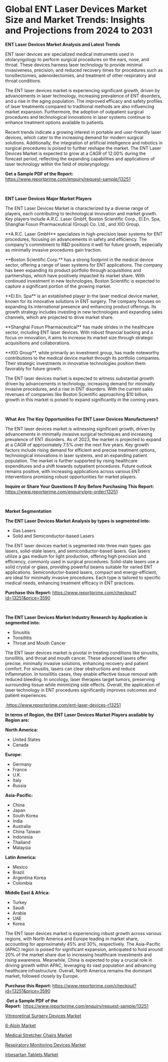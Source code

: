 <p><h1>Global ENT Laser Devices Market Size and Market Trends: Insights and Projections from 2024 to 2031</h1></p><p><strong>ENT Laser Devices Market Analysis and Latest Trends</strong></p>
<p><p>ENT laser devices are specialized medical instruments used in otolaryngology to perform surgical procedures on the ears, nose, and throat. These devices harness laser technology to provide minimal invasiveness, precision, and reduced recovery times for procedures such as tonsillectomies, adenoidectomies, and treatment of other respiratory and throat conditions.</p><p>The ENT laser devices market is experiencing significant growth, driven by advancements in laser technology, increasing prevalence of ENT disorders, and a rise in the aging population. The improved efficacy and safety profiles of laser treatments compared to traditional methods are also influencing market expansion. Furthermore, the adoption of outpatient surgical procedures and technological innovations in laser systems continue to enhance treatment options available to patients.</p><p>Recent trends indicate a growing interest in portable and user-friendly laser devices, which cater to the increasing demand for modern surgical solutions. Additionally, the integration of artificial intelligence and robotics in surgical procedures is poised to further reshape the market. The ENT Laser Devices Market is expected to grow at a CAGR of 12.00% during the forecast period, reflecting the expanding capabilities and applications of laser technology within the field of otolaryngology.</p></p>
<p><strong>Get a Sample PDF of the Report:&nbsp;</strong> <a href="https://www.reportprime.com/enquiry/request-sample/13251">https://www.reportprime.com/enquiry/request-sample/13251</a></p>
<p>&nbsp;</p>
<p><strong>ENT Laser Devices Major Market Players</strong></p>
<p><p>The ENT Laser Devices Market is characterized by a diverse range of players, each contributing to technological innovation and market growth. Key players include A.R.C. Laser GmbH, Boston Scientific Corp., El.En. Spa, Shanghai Fosun Pharmaceutical (Group) Co. Ltd., and XIO Group.</p><p>**A.R.C. Laser GmbH** specializes in high-precision laser systems for ENT procedures, focusing on advancements in safety and efficiency. The company's commitment to R&D positions it well for future growth, especially as minimally invasive procedures gain traction. </p><p>**Boston Scientific Corp.** has a strong footprint in the medical device sector, offering a range of laser systems for ENT applications. The company has been expanding its product portfolio through acquisitions and partnerships, which have positively impacted its market share. With continued investment in new technologies, Boston Scientific is expected to capture a significant portion of the growing market.</p><p>**El.En. Spa** is an established player in the laser medical device market, known for its innovative solutions in ENT surgery. The company focuses on expanding its international presence and enhancing product offerings. Its growth strategy includes investing in new technologies and expanding sales channels, which are projected to drive market share.</p><p>**Shanghai Fosun Pharmaceutical** has made strides in the healthcare sector, including ENT laser devices. With robust financial backing and a focus on innovation, it aims to increase its market size through strategic acquisitions and collaborations.</p><p>**XIO Group**, while primarily an investment group, has made noteworthy contributions to the medical device market through its portfolio companies. Their strategic investments in innovative technologies position them favorably for future growth.</p><p>The ENT laser devices market is expected to witness substantial growth driven by advancements in technology, increasing demand for minimally invasive procedures, and a rise in ENT disorders. With the current sales revenues of companies like Boston Scientific approaching $10 billion, growth in this market is poised to expand significantly in the coming years.</p></p>
<p>&nbsp;</p>
<p><strong>What Are The Key Opportunities For ENT Laser Devices Manufacturers?</strong></p>
<p><p>The ENT laser devices market is witnessing significant growth, driven by advancements in minimally invasive surgical techniques and increasing prevalence of ENT disorders. As of 2023, the market is projected to expand at a CAGR of approximately 7.5% over the next five years. Key growth factors include rising demand for efficient and precise treatment options, technological innovations in laser systems, and an expanding patient population. The market is further supported by rising healthcare expenditures and a shift towards outpatient procedures. Future outlook remains positive, with increasing applications across various ENT interventions promising robust opportunities for market players.</p></p>
<p><strong>Inquire or Share Your Questions If Any Before Purchasing This Report:</strong> <a href="https://www.reportprime.com/enquiry/pre-order/13251">https://www.reportprime.com/enquiry/pre-order/13251</a></p>
<p>&nbsp;</p>
<p><strong>Market Segmentation</strong></p>
<p><strong>The ENT Laser Devices Market Analysis by types is segmented into:</strong></p>
<p><ul><li>Gas Lasers</li><li>Solid and Semiconductor-based Lasers</li></ul></p>
<p><p>The ENT laser devices market is segmented into three main types: gas lasers, solid-state lasers, and semiconductor-based lasers. Gas lasers utilize a gas medium for light production, offering high precision and efficiency, commonly used in surgical procedures. Solid-state lasers use a solid crystal or glass, providing powerful beams suitable for varied ENT applications. Semiconductor-based lasers, compact and energy-efficient, are ideal for minimally invasive procedures. Each type is tailored to specific medical needs, enhancing treatment efficacy in ENT practices.</p></p>
<p><strong>Purchase this Report:&nbsp;</strong><a href="https://www.reportprime.com/checkout?id=13251&price=3590">https://www.reportprime.com/checkout?id=13251&price=3590</a></p>
<p>&nbsp;</p>
<p><strong>The ENT Laser Devices Market Industry Research by Application is segmented into:</strong></p>
<p><ul><li>Sinusitis</li><li>Tonsillitis</li><li>Throat and Mouth Cancer</li></ul></p>
<p><p>The ENT laser devices market is pivotal in treating conditions like sinusitis, tonsillitis, and throat and mouth cancer. These advanced lasers offer precise, minimally invasive solutions, enhancing recovery and patient comfort. For sinusitis, lasers can clear obstructions and reduce inflammation. In tonsillitis cases, they enable effective tissue removal with reduced bleeding. In oncology, laser therapies target tumors, preserving surrounding tissue while minimizing side effects. Overall, the application of laser technology in ENT procedures significantly improves outcomes and patient experiences.</p></p>
<p><a href="https://www.reportprime.com/ent-laser-devices-r13251">&nbsp;https://www.reportprime.com/ent-laser-devices-r13251</a></p>
<p><strong>In terms of Region, the ENT Laser Devices Market Players available by Region are:</strong></p>
<p>
    <p> <strong> North America: </strong>
        <ul>
            <li>United States</li>
            <li>Canada</li>
        </ul>
        </p> 
    <p> <strong> Europe: </strong>
        <ul>
            <li>Germany</li>
            <li>France</li>
            <li>U.K.</li>
            <li>Italy</li>
            <li>Russia</li>
        </ul>
        </p> 
    <p> <strong> Asia-Pacific: </strong>
        <ul>
            <li>China</li>
            <li>Japan</li>
            <li>South Korea</li>
            <li>India</li>
            <li>Australia</li>
            <li>China Taiwan</li>
            <li>Indonesia</li>
            <li>Thailand</li>
            <li>Malaysia</li>
        </ul>
        </p> 
    <p> <strong> Latin America: </strong>
        <ul>
            <li>Mexico</li>
            <li>Brazil</li>
            <li>Argentina Korea</li>
            <li>Colombia</li>
        </ul>
        </p> 
    <p> <strong> Middle East & Africa: </strong>
        <ul>
            <li>Turkey</li>
            <li>Saudi</li>
            <li>Arabia</li>
            <li>UAE</li>
            <li>Korea</li>
        </ul>
    </p>
    </p>
<p><p>The ENT laser devices market is experiencing robust growth across various regions, with North America and Europe leading in market share, accounting for approximately 45% and 30%, respectively. The Asia-Pacific (APAC) region is poised for significant expansion, anticipated to hold around 20% of the market share due to increasing healthcare investments and rising awareness. Meanwhile, China is expected to play a crucial role in driving growth within APAC, leveraging its vast population and advancing healthcare infrastructure. Overall, North America remains the dominant market, followed closely by Europe.</p></p>
<p><strong>Purchase this Report: </strong><a href="https://www.reportprime.com/checkout?id=13251&price=3590">https://www.reportprime.com/checkout?id=13251&price=3590</a></p>
<p>&nbsp;<strong>Get a Sample PDF of the Report:&nbsp;&nbsp;</strong><a href="https://www.reportprime.com/enquiry/request-sample/13251">https://www.reportprime.com/enquiry/request-sample/13251</a></p>
<p><strong></strong></p>
<p><p><a href="https://github.com/julyju69/Market-Research-Report-List-5/blob/main/vitreoretinal-surgery-devices-market.md">Vitreoretinal Surgery Devices Market</a></p><p><a href="https://issuu.com/reportprime-2/docs/b-aloin-market-size-2030.pptx_87ad2a446f2f31">β-Aloin Market</a></p><p><a href="https://medium.com/@candicecromwelld63/global-medical-stretcher-chairs-market-trends-forecasts-and-market-strategic-analysis-72acad21f045">Medical Stretcher Chairs Market</a></p><p><a href="https://medium.com/@candicecromwelld63/respiratory-monitoring-devices-market-size-is-growing-at-cagr-of-8-and-this-report-covers-015dbbaea40c">Respiratory Monitoring Devices Market</a></p><p><a href="https://www.linkedin.com/pulse/irbesartan-tablets-market-trends-strategic-insights-2024-2031-hm8yc?trackingId=Rmcw98rGQuaGj6dU7xm7WQ%3D%3D">Irbesartan Tablets Market</a></p></p>